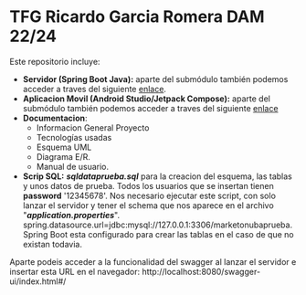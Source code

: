 # TFG Ricardo Garcia Romera DAM 22/24

Este repositorio incluye:
- **Servidor (Spring Boot Java):** aparte del submódulo también podemos acceder a traves del siguiente [enlace](https://github.com/Zetille03/TFG_Server.git).
- **Aplicacion Movil (Android Studio/Jetpack Compose):** aparte del submódulo también podemos acceder a traves del siguiente [enlace](https://github.com/Zetille03/TFG_ClienteApp.git)
- **Documentacion**:
  - Informacion General Proyecto
  - Tecnologías usadas
  - Esquema UML
  - Diagrama E/R.
  - Manual de usuario.
- **Scrip SQL:** ***sqldataprueba.sql*** para la creacion del esquema, las tablas y unos datos de prueba. Todos los usuarios que se insertan tienen **password** '12345678'. Nos necesario ejecutar este script, con solo lanzar el servidor y tener el schema que nos aparece en el archivo "***application.properties***". spring.datasource.url=jdbc:mysql://127.0.0.1:3306/marketonubaprueba. Spring Boot esta configurado para crear las tablas en el caso de que no existan todavia.

Aparte podeis acceder a la funcionalidad del swagger al lanzar el servidor e insertar esta URL en el navegador: http://localhost:8080/swagger-ui/index.html#/
